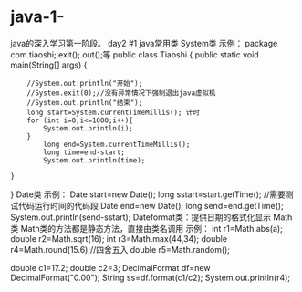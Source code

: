 # java-1-
java的深入学习第一阶段。
day2
#1
java常用类
System类
示例：
package com.tiaoshi;.exit();.out();等
public class Tiaoshi {
    public static void main(String[] args) {

        //System.out.println("开始");
        //System.exit(0);//没有异常情况下强制退出java虚拟机
        //System.out.println("结束");
        long start=System.currentTimeMillis(); 计时
        for (int i=0;i<=1000;i++){
            System.out.println(i);
        }
            long end=System.currentTimeMillis();
            long time=end-start;
            System.out.println(time);

    }
}
Date类
示例：
        Date start=new Date();
        long sstart=start.getTime();
        //需要测试代码运行时间的代码段
        Date end=new Date();
        long send=end.getTime();
        System.out.println(send-sstart);
Dateformat类：提供日期的格式化显示
Math类
Math类的方法都是静态方法，直接由类名调用
示例：
 int r1=Math.abs(a);
 double r2=Math.sqrt(16);
 int r3=Math.max(44,34);
 double r4=Math.round(15.6);//四舍五入
 double r5=Math.random();
 
double c1=17.2;
double c2=3;
DecimalFormat df=new DecimalFormat("0.00");
String ss=df.format(c1/c2);
System.out.println(r4);
